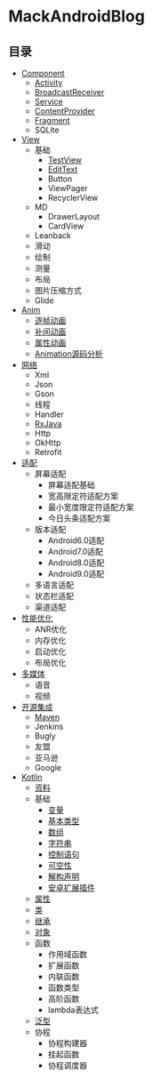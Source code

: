 # MackAndroidBlog

## 目录
* [Component](/component)
    * [Activity](/component/md/Activity.md)
    * [BroadcastReceiver](/component/md/BroadcastReceiver.md)
    * [Service](/component/md/Service.md)
    * [ContentProvider](/component/md/ContentProvider.md)
    * [Fragment](/component/md/Fragment.md)
    * SQLite
* [View](/view)
    * 基础
        * [TestView](/view/md/TextView.md)
        * [EditText](/view/md/EditText.md)
        * Button
        * ViewPager
        * RecyclerView
    * MD
        * DrawerLayout
        * CardView
    * Leanback
    * 滑动
    * 绘制
    * 测量
    * 布局
    * 图片压缩方式
    * Glide
* [Anim](/anim)
    * [逐帧动画](/anim/逐帧动画.md)
    * [补间动画](/anim/补间动画.md)
    * [属性动画](/anim/属性动画.md)
    * [Animation源码分析](/anim/Animation源码分析.md)
* [网络](/http)
    * Xml
    * Json
    * Gson
    * 线程
    * Handler
    * [RxJava](/http/md/RxJava.md)
    * Http
    * OkHttp
    * Retrofit
* [适配](/adapt)
    * 屏幕适配
        * 屏幕适配基础
        * 宽高限定符适配方案
        * 最小宽度限定符适配方案
        * 今日头条适配方案
    * 版本适配
        * Android6.0适配
        * Android7.0适配
        * Android8.0适配
        * Android9.0适配
    * 多语言适配
    * 状态栏适配
    * 渠道适配
* [性能优化](/performance)
    * ANR优化
    * 内存优化
    * 启动优化
    * 布局优化
* [多媒体](/media)
    * 语音
    * 视频
* [开源集成](/opensource)
    * [Maven](/opensource/md/maven/Maven.md)
    * Jenkins
    * Bugly
    * 友盟
    * 亚马逊
    * Google
* [Kotlin](/kt)
    * [资料](/kt/md/资料.md)
    * 基础
        * [变量](/kt/md/base/变量.md)
        * [基本类型](/kt/md/base/基本类型.md)
        * [数组](/kt/md/base/数组.md)
        * [字符串](/kt/md/base/字符串.md)
        * [控制语句](/kt/md/base/控制语句.md)
        * [可空性](/kt/md/base/可空性.md)
        * [解构声明](/kt/md/base/解构声明.md)
        * [安卓扩展插件](/kt/md/base/安卓扩展插件.md)
    * [属性](/kt/md/属性.md)
    * [类](/kt/md/类.md)
    * [继承](/kt/md/继承.md)
    * [对象](/kt/md/对象.md)
    * 函数
        * 作用域函数
        * 扩展函数
        * 内联函数
        * 函数类型
        * 高阶函数
        * lambda表达式
    * [泛型](/kt/md/泛型.md)    
    * 协程
        * 协程构建器
        * 挂起函数
        * 协程调度器